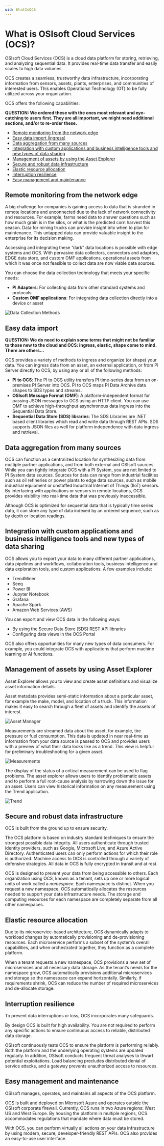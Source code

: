 ```yaml
---
uid: WhatIsOCS
---
```


# What is OSIsoft Cloud Services (OCS)?

OSIsoft Cloud Services (OCS) is a cloud data platform for storing, retrieving, and analyzing sequential data. It provides real-time data transfer and easily scales to high data volumes. 

OCS creates a seamless, trustworthy data infrastructure, incorporating information from sensors, assets, plants, enterprises, and communities of interested users. This enables Operational Technology (OT) to be fully utilized across your organization. 

OCS offers the following capabilities: 

**QUESTION: We ordered these with the ones most relevant and eye-catching to users first. They are all important, we might need additional sections, and/or to re-order these.** 

* [Remote monitoring from the network edge](#remote-monitoring-from-the-network-edge) 
* [Easy data import (ingress)](#easy-data-import)
* [Data aggregation from many sources](#data-aggregation-from-many-sources)  
* [Integration with custom applications and business intelligence tools and new types of data sharing](#integration-with-custom-applications-and-business-intelligence-tools-and-new-types-of-data-sharing) 
* [Management of assets by using the Asset Explorer](#management-of-assets-by-using-asset-explorer) 
* [Secure and robust data infrastructure](#secure-and-robust-data-infrastructure) 
* [Elastic resource allocation](#elastic-resource-allocation) 
* [Interruption resilience](#interruption-resilience) 
* [Easy management and maintenance](#easy-management-and-maintenance )

## Remote monitoring from the network edge

A big challenge for companies is gaining access to data that is stranded in remote locations and unconnected due to the lack of network connectivity and resources. For example, farms need data to answer questions such as how much grain is in the silos, or what is the predicted corn harvest this season. Data for mining trucks can provide insight into when to plan for maintenance. This untapped data can provide valuable insight to the enterprise for its decision making. 

Accessing and integrating these “dark” data locations is possible with edge systems and OCS. With pervasive data collectors, connectors and adaptors, EDGE data store, and custom OMF applications, operational assets from which it was once not feasible to collect data are now viable data sources. 

You can choose the data collection technology that meets your specific needs: 

* **PI Adapters**: For collecting data from other standard systems and protocols 
* **Custom OMF applications**: For integrating data collection directly into a device or asset 

![Data Collection Methods](images/data-collection.png)

## Easy data import

**QUESTION: We do need to explain some terms that might not be familiar to those new to the cloud and OCS: ingress, elastic, shape come to mind. There are others…** 

OCS provides a variety of methods to ingress and organize (or shape) your data. You can ingress data from an asset, an external application, or from PI Server directly to OCS, by using any or all of the following methods: 

* **PI to OCS**:  The PI to OCS utility transfers PI time-series data from an on-premises PI Server into OCS. PI to OCS maps PI Data Archive data shapes to SDS types and streams. 
* **OSIsoft Message Format (OMF)**: A platform-independent format for passing JSON messages to OCS using an HTTP client. You can use OMF to achieve high-throughput asynchronous data ingress into the Sequential Data Store. 
* **Sequential Data Store (SDS) libraries**: The SDS Libraries are .NET based client libraries which read and write data through REST APIs. SDS supports JSON files as well for platform independence with data ingress and retrieval. 

## Data aggregation from many sources

OCS can function as a centralized location for synthesizing data from multiple partner applications, and from both external and OSIsoft sources. While you can tightly integrate OCS with a PI System, you are not limited to PI System data sources. Sources for data can range from industrial facilities such as oil refineries or power plants to edge data sources, such as mobile industrial equipment or unstaffed Industrial Internet of Things (IIoT) sensors. By interfacing with applications or sensors in remote locations, OCS provides visibility into real-time data that was previously inaccessible. 

Although OCS is optimized for sequential data that is typically time series data, it can store any type of data indexed by an ordered sequence, such as by depth or location readings. 

## Integration with custom applications and business intelligence tools and new types of data sharing

OCS allows you to export your data to many different partner applications, data pipelines and workflows, collaboration tools, business intelligence and data exploration tools, and custom applications. A few examples include: 

* TrendMiner 
* Seeq 
* Power BI 
* Jupyter Notebook 
* Grafana 
* Apache Spark 
* Amazon Web Services (AWS) 

You can export and view OCS data in the following ways: 

* By using the Secure Data Store (SDS) REST API libraries 
* Configuring data views in the OCS Portal 

OCS also offers opportunities for many new types of data consumers. For example, you could integrate OCS with applications that perform machine learning or AI functions. 

## Management of assets by using Asset Explorer

Asset Explorer allows you to view and create asset definitions and visualize asset information details. 

Asset metadata provides semi-static information about a particular asset, for example the make, model, and location of a truck. This information makes it easy to search through a fleet of assets and identify the assets of interest. 

![Asset Manager](images/asset-manager.png)

Measurements are streamed data about the asset, for example, tire pressure or fuel consumption. This data is updated in near real-time as information from your data source is passed to OCS and provides users with a preview of what their data looks like as a trend. This view is helpful for preliminary troubleshooting for a given asset. 

![Measurements](images/measurements.png)

The display of the status of a critical measurement can be used to flag problems. The asset explorer allows users to identify problematic assets and to perform a full root-cause analysis by narrowing down the issue for an asset. Users can view historical information on any measurement using the Trend application. 

![Trend](images/trend.png)

## Secure and robust data infrastructure

OCS is built from the ground up to ensure security. 

The OCS platform is based on industry standard techniques to ensure the strongest possible data integrity. All users authenticate through trusted identity providers, such as Google, Microsoft Live, and Azure Active Directory. Authenticated users can only perform actions for which their role is authorized. Machine access to OCS is controlled through a variety of defensive strategies. All data in OCS is fully encrypted in transit and at rest. 

OCS is designed to prevent your data from being accessible to others. Each organization using OCS, known as a tenant, sets up one or more logical units of work called a *namespace*. Each namespace is distinct. When you request a new namespace, OCS automatically allocates the resources needed to support your data infrastructure needs. The storage and computing resources for each namespace are completely separate from all other namespaces. 

## Elastic resource allocation

Due to its microservice-based architecture, OCS dynamically adapts to workload changes by automatically provisioning and de-provisioning resources. Each microservice performs a subset of the system’s overall capabilities, and when orchestrated together, they function as a complete platform. 

When a tenant requests a new namespace, OCS provisions a new set of microservices and all necessary data storage. As the tenant’s needs for the namespace grow, OCS automatically provisions additional microservices and storage so the namespace can expand horizontally. Similarly, if requirements shrink, OCS can reduce the number of required microservices and de-allocate storage. 

## Interruption resilience

To prevent data interruptions or loss, OCS incorporates many safeguards. 

By design OCS is built for high availability. You are not required to perform any specific actions to ensure continuous access to reliable, distributed data storage. 

OSIsoft continuously tests OCS to ensure the platform is performing reliably. Both the platform and the underlying operating systems are updated regularly. In addition, OSIsoft conducts frequent threat analyses to thwart potential exploitations. Load balancing precludes distributed denial of service attacks, and a gateway prevents unauthorized access to resources. 

## Easy management and maintenance

OSIsoft manages, operates, and maintains all aspects of the OCS platform. 

OCS is built and deployed on Microsoft Azure and operates outside the OSIsoft corporate firewall. Currently, OCS runs in two Azure regions: West US and West Europe. By housing the platform in multiple regions, OCS accommodates regulations that mandate where data must be stored. 

With OCS, you can perform virtually all actions on your data infrastructure by using modern, secure, developer-friendly REST APIs. OCS also provides an easy-to-use user interface. 

